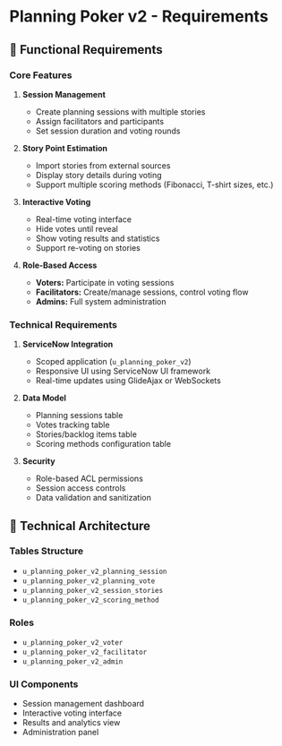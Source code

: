 # Planning Poker v2 - Requirements

## 🎯 Functional Requirements

### Core Features
1. **Session Management**
   - Create planning sessions with multiple stories
   - Assign facilitators and participants
   - Set session duration and voting rounds

2. **Story Point Estimation**
   - Import stories from external sources
   - Display story details during voting
   - Support multiple scoring methods (Fibonacci, T-shirt sizes, etc.)

3. **Interactive Voting**
   - Real-time voting interface
   - Hide votes until reveal
   - Show voting results and statistics
   - Support re-voting on stories

4. **Role-Based Access**
   - **Voters:** Participate in voting sessions
   - **Facilitators:** Create/manage sessions, control voting flow
   - **Admins:** Full system administration

### Technical Requirements
1. **ServiceNow Integration**
   - Scoped application (`u_planning_poker_v2`)
   - Responsive UI using ServiceNow UI framework
   - Real-time updates using GlideAjax or WebSockets

2. **Data Model**
   - Planning sessions table
   - Votes tracking table  
   - Stories/backlog items table
   - Scoring methods configuration table

3. **Security**
   - Role-based ACL permissions
   - Session access controls
   - Data validation and sanitization

## 🔧 Technical Architecture

### Tables Structure
- `u_planning_poker_v2_planning_session`
- `u_planning_poker_v2_planning_vote` 
- `u_planning_poker_v2_session_stories`
- `u_planning_poker_v2_scoring_method`

### Roles
- `u_planning_poker_v2_voter`
- `u_planning_poker_v2_facilitator` 
- `u_planning_poker_v2_admin`

### UI Components
- Session management dashboard
- Interactive voting interface
- Results and analytics view
- Administration panel
